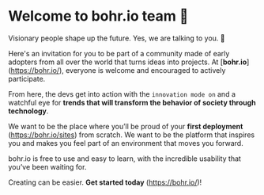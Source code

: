 # Welcome to bohr.io team 🙌

Visionary people shape up the future. Yes, we are talking to you. 🎯

Here's an invitation for you to be part of a community made of early adopters from all over the world that turns ideas into projects. At [**bohr.io**] (https://bohr.io/), everyone is welcome and encouraged to actively participate.

From here, the devs get into action with the `innovation mode on` and a watchful eye for **trends that will transform the behavior of society through technology**.

We want to be the place where you’ll be proud of your **first deployment** (https://bohr.io/sites) from scratch. We want to be the platform that inspires you and makes you feel part of an environment that moves you forward.

bohr.io is free to use and easy to learn, with the incredible usability that you’ve been waiting for.

Creating can be easier. **Get started today** (https://bohr.io/)!
